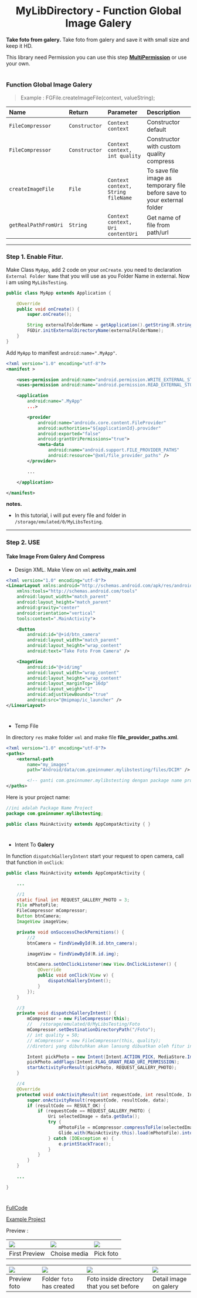 <h1 align="center">
    MyLibDirectory - Function Global Image Galery
</h1>

**Take foto from galery.** Take foto from galery and save it with small size and keep it HD.

This library need Permission you can use this step [**MultiPermission**](https://github.com/gzeinnumer/MultiPermition2) or use your own.

#
### Function Global Image Galery
> Example : FGFile.createImageFile(context, valueString);

| Name                 | Return        | Parameter                           | Description                                                              |
|:---------------------|:--------------|:------------------------------------|:-------------------------------------------------------------------------|
| `FileCompressor`     | `Constructor` | `Context context`                   | Constructor default                                                      |
| `FileCompressor`     | `Constructor` | `Context context, int quality`      | Constructor with custom quality compress                                 |
| `createImageFile`    | `File`        | `Context context, String fileName`  | To save file image as temporary file before save to your external folder |
| `getRealPathFromUri` | `String`      | `Context context, Uri contentUri`   | Get name of file from path/url                                           |

---
### Step 1. Enable Fitur.
Make Class `MyApp`, add 2 code on your `onCreate`. you need to declaration `External Folder Name` that you will use as you Folder Name in external. Now i am using `MyLibsTesting`.

```java
public class MyApp extends Application {

    @Override
    public void onCreate() {
        super.onCreate();

        String externalFolderName = getApplication().getString(R.string.app_name); //MyLibsTesting
        FGDir.initExternalDirectoryName(externalFolderName);
    }
}
```
Add `MyApp` to manifest `android:name=".MyApp"`.
```xml
<?xml version="1.0" encoding="utf-8"?>
<manifest >

    <uses-permission android:name="android.permission.WRITE_EXTERNAL_STORAGE" />
    <uses-permission android:name="android.permission.READ_EXTERNAL_STORAGE" />

    <application
        android:name=".MyApp"
        ...>

        <provider
            android:name="androidx.core.content.FileProvider"
            android:authorities="${applicationId}.provider"
            android:exported="false"
            android:grantUriPermissions="true">
            <meta-data
                android:name="android.support.FILE_PROVIDER_PATHS"
                android:resource="@xml/file_provider_paths" />
        </provider>

        ...

    </application>

</manifest>
```
**notes.**
  - In this tutorial, i will put every file and folder in `/storage/emulated/0/MyLibsTesting`.

---
### Step 2. USE
#### Take Image From Galery And Compress
* Design XML. Make View on `xml` **activity_main.xml**
```xml
<?xml version="1.0" encoding="utf-8"?>
<LinearLayout xmlns:android="http://schemas.android.com/apk/res/android"
    xmlns:tools="http://schemas.android.com/tools"
    android:layout_width="match_parent"
    android:layout_height="match_parent"
    android:gravity="center"
    android:orientation="vertical"
    tools:context=".MainActivity">

    <Button
        android:id="@+id/btn_camera"
        android:layout_width="match_parent"
        android:layout_height="wrap_content"
        android:text="Take Foto From Camera" />

    <ImageView
        android:id="@+id/img"
        android:layout_width="wrap_content"
        android:layout_height="wrap_content"
        android:layout_marginTop="16dp"
        android:layout_weight="1"
        android:adjustViewBounds="true"
        android:src="@mipmap/ic_launcher" />
</LinearLayout>
```

#
* Temp File

In directory `res` make folder `xml` and make file **file_provider_paths.xml**.
```xml
<?xml version="1.0" encoding="utf-8"?>
<paths>
    <external-path
        name="my_images"
        path="Android/data/com.gzeinnumer.mylibstesting/files/DCIM" />

        <!-- ganti com.gzeinnumer.mylibstesting dengan package name project kamu-->
</paths>
```
Here is your project name:
```java
//ini adalah Package Name Project
package com.gzeinnumer.mylibstesting;

public class MainActivity extends AppCompatActivity { }
```

#
* Intent To **Galery**

In function `dispatchGalleryIntent` start your request to open camera, call that function in `onClick`:

```java
public class MainActivity extends AppCompatActivity {

    ...

    //1
    static final int REQUEST_GALLERY_PHOTO = 3;
    File mPhotoFile;
    FileCompressor mCompressor;
    Button btnCamera;
    ImageView imageView;

    private void onSuccessCheckPermitions() {
        //2
        btnCamera = findViewById(R.id.btn_camera);

        imageView = findViewById(R.id.img);

        btnCamera.setOnClickListener(new View.OnClickListener() {
            @Override
            public void onClick(View v) {
                dispatchGalleryIntent();
            }
        });
    }

    //3
    private void dispatchGalleryIntent() {
        mCompressor = new FileCompressor(this);
        //   /storage/emulated/0/MyLibsTesting/Foto
        mCompressor.setDestinationDirectoryPath("/Foto");
        // int quality = 50;
        // mCompressor = new FileCompressor(this, quality);
        //diretori yang dibutuhkan akan lansung dibuatkan oleh fitur ini

        Intent pickPhoto = new Intent(Intent.ACTION_PICK, MediaStore.Images.Media.EXTERNAL_CONTENT_URI);
        pickPhoto.addFlags(Intent.FLAG_GRANT_READ_URI_PERMISSION);
        startActivityForResult(pickPhoto, REQUEST_GALLERY_PHOTO);
    }

    //4
    @Override
    protected void onActivityResult(int requestCode, int resultCode, Intent data) {
        super.onActivityResult(requestCode, resultCode, data);
        if (resultCode == RESULT_OK) {
            if (requestCode == REQUEST_GALLERY_PHOTO) {
                Uri selectedImage = data.getData();
                try {
                    mPhotoFile = mCompressor.compressToFile(selectedImage);
                    Glide.with(MainActivity.this).load(mPhotoFile).into(imageView);
                } catch (IOException e) {
                    e.printStackTrace();
                }
            }
        }
    }
    
    ...

}
```

#
[FullCode](https://github.com/gzeinnumer/MyLibDirectory/blob/master/example/TakeImageFromGalery/MainActivity.java)

[Example Project](https://github.com/gzeinnumer/SimpleTakeFotoFromGaleryMyLibDirectory)

Preview :

| ![](https://github.com/gzeinnumer/MyLibDirectory/blob/master/assets/example17.jpg) | ![](https://github.com/gzeinnumer/MyLibDirectory/blob/master/assets/example18.jpg) | ![](https://github.com/gzeinnumer/MyLibDirectory/blob/master/assets/example19.jpg) |
|:-----------------------------------------------------------------------------------|:-----------------------------------------------------------------------------------|:-----------------------------------------------------------------------------------|
| First Preview                                                                      | Choise media                                                                       | Pick foto                                                                          |

| ![](https://github.com/gzeinnumer/MyLibDirectory/blob/master/assets/example20.jpg) | ![](https://github.com/gzeinnumer/MyLibDirectory/blob/master/assets/example13.jpg) | ![](https://github.com/gzeinnumer/MyLibDirectory/blob/master/assets/example21.jpg) | ![](https://github.com/gzeinnumer/MyLibDirectory/blob/master/assets/example22.jpg) |
|:-----------------------------------------------------------------------------------|:-----------------------------------------------------------------------------------|:-----------------------------------------------------------------------------------|:-----------------------------------------------------------------------------------|
| Preview foto                                                                       | Folder `foto` has created                                                          | Foto inside directory that you set before                                          | Detail image on galery                                                             |
